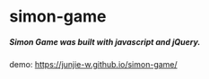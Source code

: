 # simon-game

##### Simon Game was built with javascript and jQuery. 

demo: https://junjie-w.github.io/simon-game/
